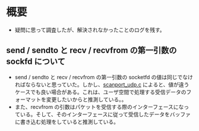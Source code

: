 # 概要

- 疑問に思って調査したが、解決されなかったことのログを残す。

## send / sendto と recv / recvfrom の第一引数の sockfd について

- send / sendto と recv / recvfrom の第一引数の socketfd の値は同じでなければならないと思っていた。しかし、[scanport_udp.c](https://github.com/dilmnqvovpnmlib/NetworkProgramming/blob/main/kiso_tcp/source/linux/ch5/scanport_udp.c) によると、値が違うケースでも良い場合がある。これは、ユーザ空間で処理する受信データのフォーマットを変更したいからと推測している。。
- また、recvfrom の引数はパケットを受信する際のインターフェースになっている。そして、そのインターフェースに従って受信したデータをバッファに書き込む処理をしていると推測している。
